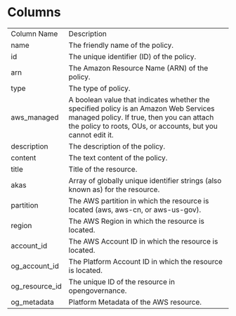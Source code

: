 # Columns  

<table>
	<tr><td>Column Name</td><td>Description</td></tr>
	<tr><td>name</td><td>The friendly name of the policy.</td></tr>
	<tr><td>id</td><td>The unique identifier (ID) of the policy.</td></tr>
	<tr><td>arn</td><td>The Amazon Resource Name (ARN) of the policy.</td></tr>
	<tr><td>type</td><td>The type of policy.</td></tr>
	<tr><td>aws_managed</td><td>A boolean value that indicates whether the specified policy is an Amazon Web Services managed policy. If true, then you can attach the policy to roots, OUs, or accounts, but you cannot edit it.</td></tr>
	<tr><td>description</td><td>The description of the policy.</td></tr>
	<tr><td>content</td><td>The text content of the policy.</td></tr>
	<tr><td>title</td><td>Title of the resource.</td></tr>
	<tr><td>akas</td><td>Array of globally unique identifier strings (also known as) for the resource.</td></tr>
	<tr><td>partition</td><td>The AWS partition in which the resource is located (aws, aws-cn, or aws-us-gov).</td></tr>
	<tr><td>region</td><td>The AWS Region in which the resource is located.</td></tr>
	<tr><td>account_id</td><td>The AWS Account ID in which the resource is located.</td></tr>
	<tr><td>og_account_id</td><td>The Platform Account ID in which the resource is located.</td></tr>
	<tr><td>og_resource_id</td><td>The unique ID of the resource in opengovernance.</td></tr>
	<tr><td>og_metadata</td><td>Platform Metadata of the AWS resource.</td></tr>
</table>